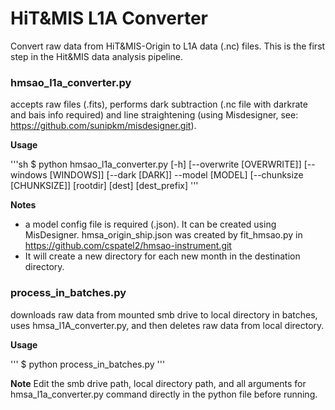 # HiT&MIS L1A Converter
Convert raw data from HiT&MIS-Origin to L1A data (.nc) files. This is the first step in the Hit&MIS data analysis pipeline.

### hmsao_l1a_converter.py
accepts raw files (.fits), performs dark subtraction (.nc file with darkrate and bais info required) and line straightening (using Misdesigner, see: https://github.com/sunipkm/misdesigner.git). 

__Usage__ 

'''sh
$ python hmsao_l1a_converter.py [-h] [--overwrite [OVERWRITE]] [--windows [WINDOWS]] [--dark [DARK]] --model [MODEL] [--chunksize [CHUNKSIZE]]
[rootdir] [dest] [dest_prefix]
'''

__Notes__ 
- a model config file is required (.json). It can be created using MisDesigner. hmsa_origin_ship.json was created by fit_hmsao.py in https://github.com/cspatel2/hmsao-instrument.git
- It will create a new directory for each new month in the destination directory.

### process_in_batches.py
downloads raw data from mounted smb drive to local directory in batches, uses hmsa_l1A_converter.py, and then deletes raw data from local directory.


__Usage__

'''
$ python  process_in_batches.py
'''

__Note__
Edit the smb drive path, local directory path, and all arguments for hmsa_l1a_converter.py command directly in the python file before running. 
